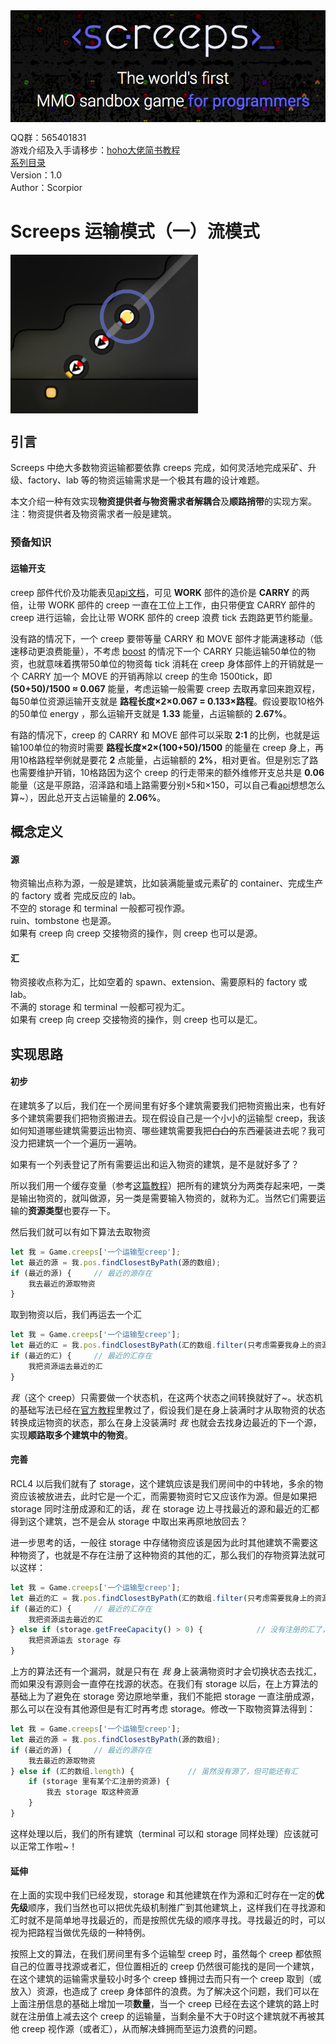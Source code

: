<img align="middle" src="./imgs/title.png">
  
QQ群：565401831  
游戏介绍及入手请移步：[hoho大佬简书教程](https://www.jianshu.com/p/5431cb7f42d3)  
[系列目录](https://zhuanlan.zhihu.com/p/104412058)  
Version：1.0  
Author：Scorpior

# Screeps 运输模式（一）流模式
<img align="middle" src="./imgs/trans0.png" width=300>

## 引言
Screeps 中绝大多数物资运输都要依靠 creeps 完成，如何灵活地完成采矿、升级、factory、lab 
等的物资运输需求是一个极其有趣的设计难题。  

本文介绍一种有效实现**物资提供者与物资需求者解耦合**及**顺路捎带**的实现方案。  
注：物资提供者及物资需求者一般是建筑。

### 预备知识
#### 运输开支
creep 部件代价及功能表见[api文档](https://screeps-cn.github.io/api/#Creep)，可见 **WORK** 
部件的造价是 **CARRY** 的两倍，让带 WORK 部件的 creep 一直在工位上工作，由只带便宜 CARRY 
部件的 creep 进行运输，会比让带 WORK 部件的 creep 浪费 tick 去跑路更节约能量。

没有路的情况下，一个 creep 要带等量 CARRY 和 MOVE 部件才能满速移动（低速移动更浪费能量），不考虑 
[boost](https://screeps-cn.github.io/resources.html#Creep-强化) 的情况下一个 CARRY 
只能运输50单位的物资，也就意味着携带50单位的物资每 tick 消耗在 creep 身体部件上的开销就是一个 
CARRY 加一个 MOVE 的开销再除以 creep 的生命 1500tick，即 **(50+50)/1500 ≈ 0.067** 能量，考虑运输一般需要 
creep 去取再拿回来跑双程，每50单位资源运输开支就是 **路程长度×2×0.067 = 0.133×路程**。假设要取10格外的50单位
energy ，那么运输开支就是 **1.33** 能量，占运输额的 **2.67%**。

有路的情况下，creep 的 CARRY 和 MOVE 部件可以采取 **2:1** 的比例，也就是运输100单位的物资时需要
**路程长度×2×(100+50)/1500** 的能量在 creep 身上，再用10格路程举例就是要花 **2** 
点能量，占运输额的 **2%**，相对更省。但是别忘了路也需要维护开销，10格路因为这个 creep 
的行走带来的额外维修开支总共是 **0.06** 
能量（这是平原路，沼泽路和墙上路需要分别×5和×150，可以自己看[api](https://screeps-cn.github.io/api/#StructureRoad)想想怎么算~），因此总开支占运输量的 **2.06%**。

## 概念定义
#### 源
物资输出点称为源，一般是建筑，比如装满能量或元素矿的 container、完成生产的 factory 或者 完成反应的 lab。  
不空的 storage 和 terminal 一般都可视作源。  
ruin、tombstone 也是源。  
如果有 creep 向 creep 交接物资的操作，则 creep 也可以是源。
#### 汇
物资接收点称为汇，比如空着的 spawn、extension、需要原料的 factory 或 lab。  
不满的 storage 和 terminal 一般都可视为汇。  
如果有 creep 向 creep 交接物资的操作，则 creep 也可以是汇。

## 实现思路
#### 初步
在建筑多了以后，我们在一个房间里有好多个建筑需要我们把物资搬出来，也有好多个建筑需要我们把物资搬进去。现在假设自己是一个小小的运输型 
creep，我该如何知道哪些建筑需要运出物资、哪些建筑需要我把~~白白的~~东西~~灌~~装进去呢？我可没力把建筑一个一个遍历一遍呐。

如果有一个列表登记了所有需要运出和运入物资的建筑，是不是就好多了？

所以我们用一个缓存变量（参考[这篇教程](https://link.zhihu.com/?target=https%3A//github.com/lc150303/The-design-of-OverDom/blob/master/advanced%2520guide/%25E5%25AD%2598%25E5%2582%25A8%25E6%259C%25BA%25E5%2588%25B6.md)）把所有的建筑分为两类存起来吧，一类是输出物资的，就叫做源，另一类是需要输入物资的，就称为汇。当然它们需要运输的**资源类型**也要存一下。  

然后我们就可以有如下算法去取物资
```js
let 我 = Game.creeps['一个运输型creep'];
let 最近的源 = 我.pos.findClosestByPath(源的数组);
if (最近的源) {     // 最近的源存在
    我去最近的源取物资
}
```
取到物资以后，我们再运去一个汇
```js
let 我 = Game.creeps['一个运输型creep'];
let 最近的汇 = 我.pos.findClosestByPath(汇的数组.filter(只考虑需要我身上的资源类型的));
if (最近的汇) {     // 最近的汇存在
    我把资源运去最近的汇
}
```
*我*（这个 creep）只需要做一个状态机，在这两个状态之间转换就好了~。状态机的基础写法已经在[官方教程](https://screeps.com/a/#!/sim/tutorial)里教过了，假设我们是在身上装满时才从取物资的状态转换成运物资的状态，那么在身上没装满时 
*我* 也就会去找身边最近的下一个源，实现**顺路取多个建筑中的物资**。
#### 完善
RCL4 以后我们就有了 storage，这个建筑应该是我们房间中的中转地，多余的物资应该被放进去，此时它是一个汇，而需要物资时它又应该作为源。但是如果把 
storage 同时注册成源和汇的话，*我* 在 storage 边上寻找最近的源和最近的汇都得到这个建筑，岂不是会从 storage 中取出来再原地放回去？

进一步思考的话，一般往 storage 中存储物资应该是因为此时其他建筑不需要这种物资了，也就是不存在注册了这种物资的其他的汇，那么我们的存物资算法就可以这样：
```js
let 我 = Game.creeps['一个运输型creep'];
let 最近的汇 = 我.pos.findClosestByPath(汇的数组.filter(只考虑需要我身上的资源类型的));
if (最近的汇) {     // 最近的汇存在
    我把资源运去最近的汇
} else if (storage.getFreeCapacity() > 0) {            // 没有注册的汇了，storage 还有容纳空间
    我把资源运去 storage 存
}
```
上方的算法还有一个漏洞，就是只有在 *我* 身上装满物资时才会切换状态去找汇，而如果没有源则会一直停在找源的状态。在我们有 
storage 以后，在上方算法的基础上为了避免在 storage 旁边原地举重，我们不能把 storage
一直注册成源，那么可以在没有其他源但是有汇时再考虑 storage。修改一下取物资算法得到：
```js 
let 我 = Game.creeps['一个运输型creep'];
let 最近的源 = 我.pos.findClosestByPath(源的数组);
if (最近的源) {     // 最近的源存在
    我去最近的源取物资
} else if (汇的数组.length) {            // 虽然没有源了，但可能还有汇
    if (storage 里有某个汇注册的资源) {
        我去 storage 取这种资源
    }
}
```
这样处理以后，我们的所有建筑（terminal 可以和 storage 同样处理）应该就可以正常工作啦~！
#### 延伸
在上面的实现中我们已经发现，storage 和其他建筑在作为源和汇时存在一定的**优先级**顺序，我们当然也可以把优先级机制推广到其他建筑上，这样我们在寻找源和汇时就不是简单地寻找最近的，而是按照优先级的顺序寻找。寻找最近的时，可以视为把路程当做优先级的一种特例。

按照上文的算法，在我们房间里有多个运输型 creep 时，虽然每个 creep 都依照自己的位置寻找源或者汇，但位置相近的 creep 
仍然很可能找的是同一个建筑，在这个建筑的运输需求量较小时多个 creep 蜂拥过去而只有一个 creep 取到（或放入）资源，也造成了 
creep 身体部件的浪费。为了解决这个问题，我们可以在上面注册信息的基础上增加一项**数量**，当一个 creep 
已经在去这个建筑的路上时就在注册值上减去这个 creep 的运输量，当剩余量不大于0时这个建筑就不再被其他 creep 
视作源（或者汇），从而解决蜂拥而至运力浪费的问题。